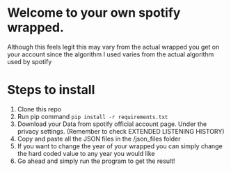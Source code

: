 # Welcome to your own spotify wrapped.

Although this feels legit this may vary from the actual wrapped you get on your account since the algorithm I used varies from the actual algorithm used by spotify


# Steps to install
1) Clone this repo
2) Run pip command
    ```pip install -r requirements.txt```
3) Download your Data from spotify official account page. Under the privacy settings. (Remember to check EXTENDED LISTENING HISTORY)
4) Copy and paste all the JSON files in the  /json_files folder
5) If you want to change the year of your wrapped you can simply change the hard coded value to any year you would like
6) Go ahead and simply run the program to get the result!